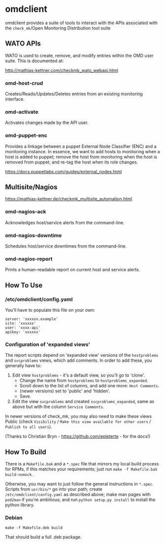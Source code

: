 # omdclient

omdclient provides a suite of tools to interact with the APIs associated
with the `check_mk`/Open Monitoring Distribution tool suite

## WATO APIs

WATO is used to create, remove, and modify entries within the OMD user
suite.  This is documented at:

http://mathias-kettner.com/checkmk_wato_webapi.html

### omd-host-crud

Creates/Reads/Updates/Deletes entries from an existing monitoring
interface.

### omd-activate

Activates changes made by the API user.

### omd-puppet-enc

Provides a linkage between a puppet External Node Classifier (ENC) and a
monitoring instance.  In essence, we want to add hosts to monitoring when
a host is added to puppet; remove the host from monitoring when the host
is removed from puppet; and re-tag the host when its role changes.  

https://docs.puppetlabs.com/guides/external_nodes.html

## Multisite/Nagios

https://mathias-kettner.de/checkmk_multisite_automation.html

### omd-nagios-ack

Acknowledges host/service alerts from the command-line.

### omd-nagios-downtime

Schedules host/service downtimes from the command-line.

### omd-nagios-report

Prints a human-readable report on current host and service alerts. 

## How To Use

### /etc/omdclient/config.yaml

You'll have to populate this file on your own:

    server: 'xxxxxx.example'
    site: 'xxxxxx'
    user: 'xxxx-api'
    apikey: 'xxxxxx'


### Configuration of 'expanded views'

The report scripts depend on 'expanded view' versions of the
`hostproblems` and `svcproblems` views, which add comments.  In order to
add these, you generally have to:

1.  Edit view `hostproblems` - it's a default view, so you'll go to 'clone'.
    * Change the name from `hostproblems` to `hostproblems_expanded`.
    * Scroll down to the list of columns, and add one more: `Host Comments`.
    * (newer versions) set to 'public' and 'hidden'.
    * Save.
2.  Edit the view `svcproblems` and created `svcproblems_expanded`, same 
    as above but with the column `Service Comments`.

In newer versions of check\_mk, you may also need to make these views
Public (check `Visibility` / `Make this view available for other users` /
`Publish to all users`).

(Thanks to Christian Bryn - https://github.com/epleterte - for the docs!)

## How To Build

There is a `Makefile.bak` and a `*.spec` file that mirrors my local build 
process for RPMs, if this matches your requirements; just run 
`make -f Makefile.bak build-nomock`. 

Otherwise, you may want to just follow the general instructions in `*.spec`.  
Scripts from `usr/bin/*` go into your path; create `/etc/omdclient/config.yaml`
as described above; make man pages with `pod2man` if you're ambitious; and run
`python setup.py install` to install the python library.

### Debian

    make -f Makefile.deb build

That should build a full .deb package.
